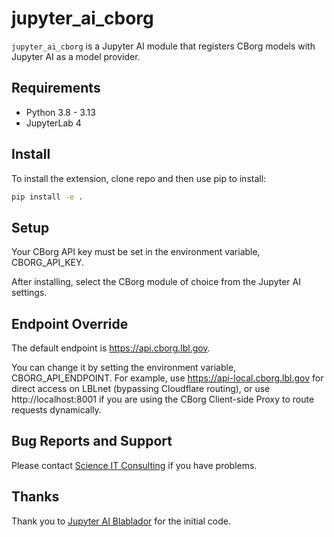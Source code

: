 # jupyter_ai_cborg

`jupyter_ai_cborg` is a Jupyter AI module that registers CBorg models with Jupyter AI as a model provider.

## Requirements

- Python 3.8 - 3.13
- JupyterLab 4

## Install

To install the extension, clone repo and then use pip to install:

```bash
pip install -e .
```

## Setup

Your CBorg API key must be set in the environment variable, CBORG_API_KEY.

After installing, select the CBorg module of choice from the Jupyter AI settings.

## Endpoint Override

The default endpoint is https://api.cborg.lbl.gov.

You can change it by setting the environment variable, CBORG_API_ENDPOINT. For example, use https://api-local.cborg.lbl.gov for direct access on LBLnet (bypassing Cloudflare routing), or use http://localhost:8001 if you are using the CBorg Client-side Proxy to route requests dynamically.

## Bug Reports and Support

Please contact [Science IT Consulting](scienceit@lbl.gov) if you have problems.

## Thanks

Thank you to [Jupyter AI Blablador](https://github.com/FZJ-JSC/jupyter-ai-blablador) for the initial code.



